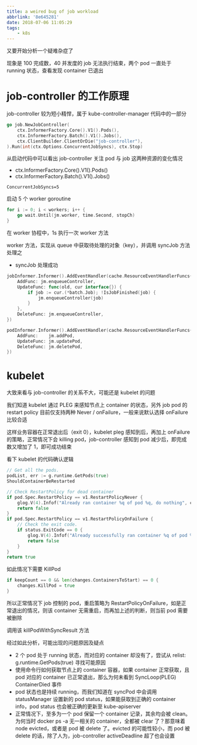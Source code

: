 ```yaml
---
title: a weired bug of job workload
abbrlink: '8e645281'
date: 2018-07-06 11:05:29
tags:
    - k8s
---
```


又要开始分析一个疑难杂症了

现象是 100 完成数，40 并发度的 job 无法执行结束，两个 pod 一直处于 running 状态，查看发现 container 已退出

# job-controller 的工作原理

job-controller 较为短小精悍，属于 kube-controller-manager 代码中的一部分

```go
go job.NewJobController(
    ctx.InformerFactory.Core().V1().Pods(),
    ctx.InformerFactory.Batch().V1().Jobs(),
    ctx.ClientBuilder.ClientOrDie("job-controller"),
).Run(int(ctx.Options.ConcurrentJobSyncs), ctx.Stop)
```

从启动代码中可以看出 job-controller 关注 pod 与 job 这两种资源的变化情况

* ctx.InformerFactory.Core().V1().Pods()
* ctx.InformerFactory.Batch().V1().Jobs()

```
ConcurrentJobSyncs=5
```

启动 5 个 worker goroutine

```go
for i := 0; i < workers; i++ {
    go wait.Until(jm.worker, time.Second, stopCh)
}
```

在 worker 协程中，1s 执行一次 worker 方法

worker 方法，实现从 queue 中获取待处理的对象（key），并调用 syncJob 方法处理之

* syncJob 处理成功

```go
jobInformer.Informer().AddEventHandler(cache.ResourceEventHandlerFuncs{
    AddFunc: jm.enqueueController,
    UpdateFunc: func(old, cur interface{}) {
        if job := cur.(*batch.Job); !IsJobFinished(job) {
            jm.enqueueController(job)
        }
    },
    DeleteFunc: jm.enqueueController,
})
```

```go
podInformer.Informer().AddEventHandler(cache.ResourceEventHandlerFuncs{
    AddFunc:    jm.addPod,
    UpdateFunc: jm.updatePod,
    DeleteFunc: jm.deletePod,
})
```

# kubelet

大致来看与 job-controller 的关系不大，可能还是 kubelet 的问题

我们知道 kubelet 通过 PLEG 来感知节点上 container 的状态，另外 job pod 的 restart policy 目前仅支持两种 Never / onFailure，一般来说默认选择 onFailure 比较合适

这样业务容器在正常退出后（exit 0），kubelet pleg 感知到后，再加上 onFailure 的策略，正常情况下会 killing pod，job-controller 感知到 pod 减少后，即完成数又增加了 1，即可成功结束

看下 kubelet 的代码确认逻辑

```go
// Get all the pods.
podList, err := g.runtime.GetPods(true)
ShouldContainerBeRestarted

// Check RestartPolicy for dead container
if pod.Spec.RestartPolicy == v1.RestartPolicyNever {
    glog.V(4).Infof("Already ran container %q of pod %q, do nothing", container.Name, format.Pod(pod))
    return false
}
if pod.Spec.RestartPolicy == v1.RestartPolicyOnFailure {
    // Check the exit code.
    if status.ExitCode == 0 {
        glog.V(4).Infof("Already successfully ran container %q of pod %q, do nothing", container.Name, format.Pod(pod))
        return false
    }
}
return true
```

如此情况下需要 KillPod

```go
if keepCount == 0 && len(changes.ContainersToStart) == 0 {
    changes.KillPod = true
}
```

所以正常情况下 job 控制的 pod，重启策略为 RestartPolicyOnFailure，如是正常退出的情况，则该 container 无需重启，而再加上述的判断，则当前 pod 需要被删除

调用该 killPodWithSyncResult 方法

经过如此分析，可能出现的问题原因及疑点

* 2 个 pod 处于 running 状态，而对应的 container 却没有了，尝试从 relist: g.runtime.GetPods(true) 寻找可能原因
* 使用命令行如何获取节点上的 container 容器，如果 container 正常获取，且 pod 对应的 container 已正常退出，那么为何未看到 SyncLoop(PLEG) ContainerDied 事件
* pod 状态也是持续 running，而我们知道在 syncPod 中会调用 statusManager 设置新的 pod status，如果能获取到正确的 container info，pod status 也会被正确的更新至 kube-apiserver
* 正常情况下，至多为一个 pod 保留一个 container 记录，其余均会被 clean。为何当时 docker ps -a 无一相关的 container，全都被 clear 了？那意味着 node evicted，或者是 pod 被 delete 了。evicted 的可能性较小，而 pod 被 delete 的话，除了人为，job-controller activeDeadline 超了也会设置
